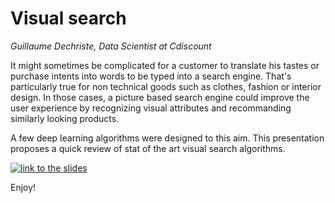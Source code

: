 # Visual search

_Guillaume Dechriste, Data Scientist at Cdiscount_

It might sometimes be complicated for a customer to translate his tastes or purchase intents into words to be typed into a search engine.
That's particularly true for non technical goods such as clothes, fashion or interior design. In those cases, a picture based search engine could improve the user experience by recognizing visual attributes and recommanding similarly looking products.

A few deep learning algorithms were designed to this aim. This presentation proposes a quick review of stat of the art visual search algorithms.

[![link to the slides](https://raw.githubusercontent.com/Cdiscount/IT-Blog/master/images/DataScience/visual_search.png)](https://www.slideshare.net/slideshow/embed_code/key/N7wYgYqcEM2sCc)

Enjoy!
